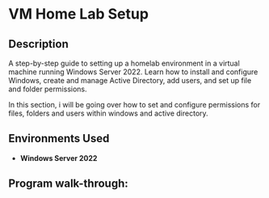 <h1>VM Home Lab Setup</h1>

 <h2>Description</h2>
A step-by-step guide to setting up a homelab environment in a virtual machine running Windows Server 2022. Learn how to install and configure Windows, create and manage Active Directory, add users, and set up file and folder permissions.

In this section, i will be going over how to set and configure permissions for files, folders and users within windows and active directory.
<br />


<h2>Environments Used </h2>

- <b>Windows Server 2022</b> 

<h2>Program walk-through:</h2>

